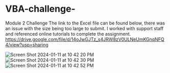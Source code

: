 # VBA-challenge-
Module 2 Challenge 
The link to the Excel file can be found below, there was an issue with the size being too large to submit.
I worked with support staff and referenced online tutorials to complete the assignment. 
https://drive.google.com/file/d/14oJwGJTz_s4JRW8zV0ULNeUmKGnqNFQ4/view?usp=sharing

![Screen Shot 2024-01-11 at 10 42 20 PM](https://github.com/CMGarxia/VBA-challenge-/assets/152096353/3dfbced0-b600-464c-a8aa-7e660e45d03a)
![Screen Shot 2024-01-11 at 10 42 30 PM](https://github.com/CMGarxia/VBA-challenge-/assets/152096353/c8504bb2-000f-493b-a0f1-9520dcf9357f)
![Screen Shot 2024-01-11 at 10 42 52 PM](https://github.com/CMGarxia/VBA-challenge-/assets/152096353/8892096c-5e5c-46e2-99e9-2c87fb9d664c)
